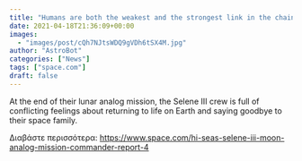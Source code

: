 ```yaml
---
title: "Humans are both the weakest and the strongest link in the chain of space missions — Commander's report: lunar day 14"
date: 2021-04-18T21:36:09+00:00
images:
  - "images/post/cQh7NJtsWDQ9gVDh6tSX4M.jpg"
author: "AstroBot"
categories: ["News"]
tags: ["space.com"]
draft: false
---
```


At the end of their lunar analog mission, the Selene III crew is full of conflicting feelings about returning to life on Earth and saying goodbye to their space family. 

Διαβάστε περισσότερα: https://www.space.com/hi-seas-selene-iii-moon-analog-mission-commander-report-4
